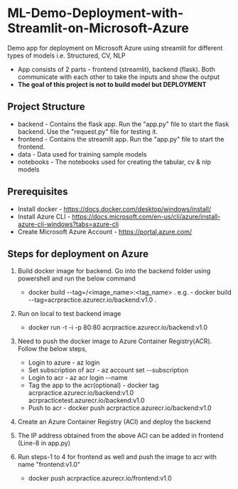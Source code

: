 # ML-Demo-Deployment-with-Streamlit-on-Microsoft-Azure
Demo app for deployment on Microsoft Azure using streamlit for different types of models i.e. Structured, CV, NLP
+ App consists of 2 parts - frontend (streamlit), backend (flask). Both communicate with each other to take the inputs and show the output
+ **The goal of this project is not to build model but DEPLOYMENT**

## Project Structure
+ backend - Contains the flask app. Run the "app.py" file to start the flask backend. Use the "request.py" file for testing it.
+ frontend - Contains the streamlit app. Run the "app.py" file to start the frontend.
+ data - Data used for training sample models
+ notebooks - The notebooks used for creating the tabular, cv & nlp models

## Prerequisites
+ Install docker - https://docs.docker.com/desktop/windows/install/
+ Install Azure CLI - https://docs.microsoft.com/en-us/cli/azure/install-azure-cli-windows?tabs=azure-cli
+ Create Microsoft Azure Account - https://portal.azure.com/

## Steps for deployment on Azure
1. Build docker image for backend. Go into the backend folder using powershell and run the below command
	+ docker build --tag=<azure container registry name>/<image_name>:<tag_name> .
	e.g. - docker build --tag=acrpractice.azurecr.io/backend:v1.0 .
	
2. Run on local to test backend image
	+ docker run -t -i -p 80:80 acrpractice.azurecr.io/backend:v1.0
	
3. Need to push the docker image to Azure Container Registry(ACR). Follow the below steps,
	+ Login to azure - az login
	+ Set subscription of acr - az account set --subscription <Subscription ID>
	+ Login to acr - az acr login --name <ACR Login server>
	+ Tag the app to the acr(optional) - docker tag acrpractice.azurecr.io/backend:v1.0 acrpracticetest.azurecr.io/backend:v1.0
	+ Push to acr - docker push acrpractice.azurecr.io/backend:v1.0
	
4. Create an Azure Container Registry (ACI) and deploy the backend

5. The IP address obtained from the above ACI can be added in frontend (Line-8 in app.py) 

6. Run steps-1 to 4 for frontend as well and push the image to acr with name "frontend:v1.0"
	+ docker push acrpractice.azurecr.io/frontend:v1.0
